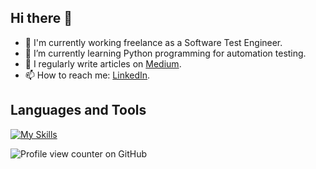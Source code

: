 ## Hi there 👋

- 🔭 I'm currently working freelance as a Software Test Engineer.
- 🌱 I’m currently learning Python programming for automation testing.
-	📝 I regularly write articles on [Medium](https://medium.com/@handenurgurpinar5).
- 📫 How to reach me: [LinkedIn](www.linkedin.com/in/handenurgurpinar).

## Languages and Tools
[![My Skills](https://skillicons.dev/icons?i=java,js,python,html,mysql,postgresql,postman,mongodb,selenium,figma,jmeter,testrail,bitbucket,jira,vscode&theme=light)](https://skillicons.dev)

![Profile view counter on GitHub](https://komarev.com/ghpvc/?username=handenurgurpinar)
